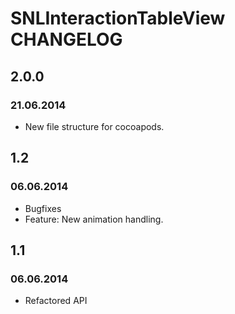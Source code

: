 # SNLInteractionTableView CHANGELOG


## 2.0.0
### 21.06.2014
- New file structure for cocoapods.


## 1.2
### 06.06.2014
- Bugfixes
- Feature: New animation handling.

## 1.1
### 06.06.2014
- Refactored API
